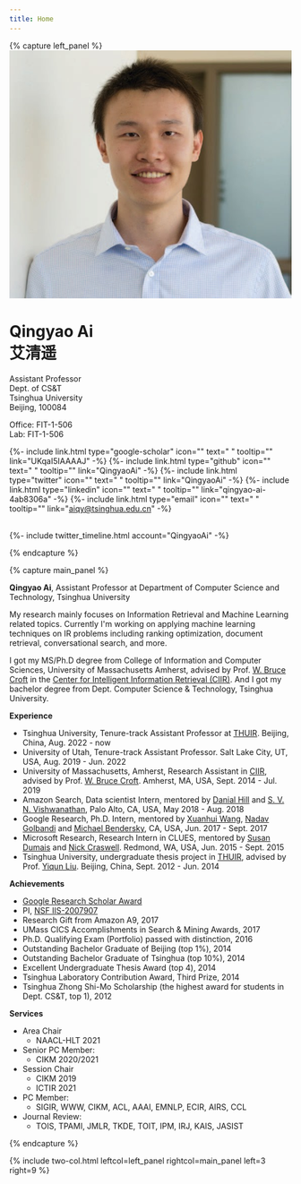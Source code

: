 ```yaml
---
title: Home
---
```



{% capture left_panel %}
![Qingyao Ai](/images/profile.jpg)
# Qingyao Ai<br/>艾清遥

<p class="center">


Assistant Professor<br/>
Dept. of CS&T<br/>
Tsinghua University<br/>
Beijing, 100084<br/>

Office: FIT-1-506<br/>
Lab: FIT-1-506<br/>

{%- include link.html type="google-scholar" icon="" text=" " tooltip="" link="UKqaI5IAAAAJ" -%}
{%- include link.html type="github" icon="" text=" " tooltip="" link="QingyaoAi" -%}
{%- include link.html type="twitter" icon="" text=" " tooltip="" link="QingyaoAi" -%}
{%- include link.html type="linkedin" icon="" text=" " tooltip="" link="qingyao-ai-4ab8306a" -%}
{%- include link.html type="email" icon="" text=" " tooltip="" link="aiqy@tsinghua.edu.cn" -%}

<br/>
{%- include twitter_timeline.html account="QingyaoAi" -%}

</p>

{% endcapture %}

{% capture main_panel %}


**Qingyao Ai**, Assistant Professor at Department of Computer Science and Technology, Tsinghua University

My research mainly focuses on Information Retrieval and Machine Learning related topics. Currently I'm working on applying machine learning techniques on IR problems including ranking optimization, document retrieval, conversational search, and more. 

I got my MS/Ph.D degree from College of Information and Computer Sciences, University of Massachusetts Amherst, advised by Prof. [W. Bruce Croft](http://ciir.cs.umass.edu/croft) in the [Center for Intelligent Information Retrieval (CIIR)](http://ciir.cs.umass.edu/). And I got my bachelor degree from Dept. Computer Science & Technology, Tsinghua University. 



**Experience**

- Tsinghua University, Tenure-track Assistant Professor at [THUIR](http://ai.thuir.cn/). Beijing, China, Aug. 2022 - now
- University of Utah, Tenure-track Assistant Professor. Salt Lake City, UT, USA, Aug. 2019 - Jun. 2022
- University of Massachusetts, Amherst, Research Assistant in [CIIR](http://ciir.cs.umass.edu/), advised by Prof. [W. Bruce Croft](http://ciir.cs.umass.edu/croft). Amherst, MA, USA, Sept. 2014 - Jul. 2019
- Amazon Search, Data scientist Intern, mentored by [Danial Hill](http://www.danielnhill.com/) and [S. V. N. Vishwanathan](https://www.stat.purdue.edu/~vishy/main.html), Palo Alto, CA, USA, May 2018 - Aug. 2018
- Google Research, Ph.D. Intern, mentored by [Xuanhui Wang](https://research.google/people/XuanhuiWang/), [Nadav Golbandi](https://research.google/people/105605/) and [Michael Bendersky](http://bendersky.github.io/), CA, USA, Jun. 2017 - Sept. 2017
- Microsoft Research, Research Intern in CLUES, mentored by [Susan Dumais](http://susandumais.com/) and [Nick Craswell](https://www.microsoft.com/en-us/research/people/nickcr/). Redmond, WA, USA,  Jun. 2015 - Sept. 2015
- Tsinghua University, undergraduate thesis project in [THUIR](http://ai.thuir.cn/), advised by Prof. [Yiqun Liu](http://www.thuir.cn/group/~YQLiu/). Beijing, China, Sept. 2012 - Jun. 2014



**Achievements**

- [Google Research Scholar Award](https://ai.googleblog.com/2021/04/announcing-2021-research-scholar.html)
- PI, [NSF IIS-2007907](https://www.nsf.gov/awardsearch/showAward?AWD_ID=2007398&HistoricalAwards=false)
- Research Gift from Amazon A9, 2017
- UMass CICS Accomplishments in Search & Mining Awards, 2017
- Ph.D. Qualifying Exam (Portfolio) passed with distinction, 2016
- Outstanding Bachelor Graduate of Beijing (top 1%), 2014
- Outstanding Bachelor Graduate of Tsinghua (top 10%), 2014
- Excellent Undergraduate Thesis Award (top 4), 2014
- Tsinghua Laboratory Contribution Award, Third Prize, 2014
- Tsinghua Zhong Shi-Mo Scholarship (the highest award for students in Dept. CS&T, top 1), 2012



**Services**

- Area Chair
  - NAACL-HLT 2021
- Senior PC Member:
  - CIKM 2020/2021
- Session Chair
  - CIKM 2019
  - ICTIR 2021
- PC Member: 
  - SIGIR, WWW, CIKM, ACL, AAAI, EMNLP, ECIR, AIRS, CCL
- Journal Review: 
  - TOIS, TPAMI, JMLR, TKDE, TOIT, IPM, IRJ, KAIS, JASIST

{% endcapture %}

{% include two-col.html leftcol=left_panel rightcol=main_panel left=3 right=9 %}
